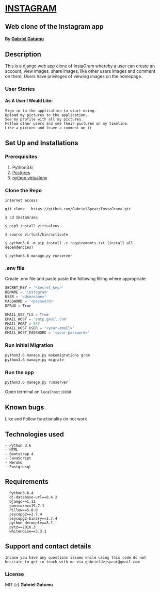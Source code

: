 # [INSTAGRAM](https://instagramal.herokuapp.com/)
## Web clone of the Instagram app
#### By **[Gabriel Gatumu](https://github.com/GabrielSpear/)**

## Description
This is a django web app clone of InstaGram whereby a user can create an account, view images, share images, like other users images and comment on them,
Users have privileges of viewing images on the homepage.

### User Stories

####  As A User I Would Like:

    Sign in to the application to start using.
    Upload my pictures to the application.
    See my profile with all my pictures.
    Follow other users and see their pictures on my timeline.
    Like a picture and leave a comment on it


## Set Up and Installations

### Prerequisites
1. Python3.6
2. [Postgres](https://www.postgresql.org/download/)
3. [python virtualenv](https://gist.github.com/Geoyi/d9fab4f609e9f75941946be45000632b)

### Clone the Repo

    internet access

    git clone   https://github.com/GabrielSpear/InstaGrama.git

    $ cd InstaGrama

    $ pip3 install virtualenv

    $ source virtual/bin/activate

    $ python3.6 -m pip install -r requirements.txt (install all dependencies)

    $ python3.6 manage.py runserver


### .env file
Create .env file and paste paste the following filling where appropriate:
```python
SECRET_KEY = '<Secret_key>'
DBNAME = 'instagram'
USER = '<Username>'
PASSWORD = '<password>'
DEBUG = True

EMAIL_USE_TLS = True
EMAIL_HOST = 'smtp.gmail.com'
EMAIL_PORT = 587
EMAIL_HOST_USER = '<your-email>'
EMAIL_HOST_PASSWORD = '<your-password>'
```

### Run initial Migration

```bash
python3.6 manage.py makemigrations gram
python3.6 manage.py migrate
```

### Run the app
```bash
python3.6 manage.py runserver
```
Open terminal on `localhost:8000`

## Known bugs
Like and Follow functionality do not work

## Technologies used
    - Python 3.6
    - HTML
    - Bootstrap 4
    - JavaScript
    - Heroku
    - Postgresql

##  Requirements

      Python3.6.4
      dj-database-url==0.4.2
      Django==1.11
      gunicorn==19.7.1
      Pillow==5.0.0
      psycopg2==2.7.4
      psycopg2-binary==2.7.4
      python-decouple==3.1
      pytz==2018.3
      whitenoise==3.3.1

## Support and contact details
```
Incase you have any questions issues while using this code do not hesitate to get in touch with me via gabrieldvjspear@gmail.com
```
### License
MIT (c) **Gabriel Gatumu**
